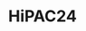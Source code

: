 ---
title: "HiPAC24"
description: "HiPAC24 in Hsinchu, Taiwan"
pubDate: "2024"
heroImage: "/HiPAC24-1.jpg"
---